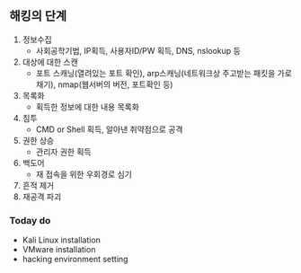 ## 해킹의 단계
1) 정보수집
    - 사회공학기법, IP획득, 사용자ID/PW 획득, DNS, nslookup 등
2) 대상에 대한 스캔
    - 포트 스캐닝(열려있는 포트 확인), arp스캐닝(네트워크상 주고받는 패킷을 가로채기), nmap(웹서버의 버전, 포트확인 등)
3) 목록화
    - 획득한 정보에 대한 내용 목록화
4) 침투
    - CMD or Shell 획득, 알아낸 취약점으로 공격
5) 권한 상승
    - 관리자 권한 획득
6) 백도어
   - 재 접속을 위한 우회경로 심기
7) 흔적 제거
8) 재공격 파괴


### Today do

* Kali Linux installation
* VMware installation
* hacking environment setting